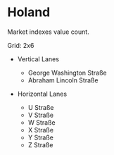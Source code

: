 # Holand

Market indexes value count.

Grid: 2x6

* Vertical Lanes
    - George Washington Straße
    - Abraham Lincoln Straße

* Horizontal Lanes
    - U Straße
    - V Straße
    - W Straße
    - X Straße
    - Y Straße
    - Z Straße
